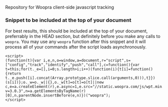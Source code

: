 Repository for Woopra client-side javascript tracking

### Snippet to be included at the top of your document
For best results, this should be included at the top of your document, preferrably in the HEAD section,
but definitely before you make any calls to `woopra`.  You may use any `woopra` function after this snippet
and it will process all of your commands after the script loads asynchronously.

```
<script>
(function(t){var i,e,n,o=window,a=document,r="script",s=["config","track","identify","push","call"],c=function(){var t=this;for(t._e=[],i=0;s.length>i;i++)(function(i){t[i]=function(){return t._e.push([i].concat(Array.prototype.slice.call(arguments,0))),t}})(s[i])};o._w=o._w||{},o._w[t]=o[t]=o[t]||new c,e=a.createElement(r),e.async=1,e.src="//static.woopra.com/js/wpt.min.js?v=3.0.3",n=a.getElementsByTagName(r)[0],n.parentNode.insertBefore(e,n)})("woopra");
</script>
```

